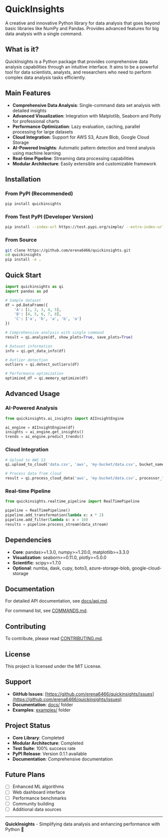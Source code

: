 # QuickInsights

A creative and innovative Python library for data analysis that goes beyond basic libraries like NumPy and Pandas. Provides advanced features for big data analysis with a single command.

## What is it?

QuickInsights is a Python package that provides comprehensive data analysis capabilities through an intuitive interface. It aims to be a powerful tool for data scientists, analysts, and researchers who need to perform complex data analysis tasks efficiently.

## Main Features

- **Comprehensive Data Analysis**: Single-command data set analysis with detailed insights
- **Advanced Visualization**: Integration with Matplotlib, Seaborn and Plotly for professional charts
- **Performance Optimization**: Lazy evaluation, caching, parallel processing for large datasets
- **Cloud Integration**: Support for AWS S3, Azure Blob, Google Cloud Storage
- **AI-Powered Insights**: Automatic pattern detection and trend analysis using machine learning
- **Real-time Pipeline**: Streaming data processing capabilities
- **Modular Architecture**: Easily extensible and customizable framework

## Installation

### From PyPI (Recommended)

```bash
pip install quickinsights
```

### From Test PyPI (Developer Version)

```bash
pip install --index-url https://test.pypi.org/simple/ --extra-index-url https://pypi.org/simple/ quickinsights
```

### From Source

```bash
git clone https://github.com/erena6466/quickinsights.git
cd quickinsights
pip install -e .
```

## Quick Start

```python
import quickinsights as qi
import pandas as pd

# Sample dataset
df = pd.DataFrame({
    'A': [1, 2, 3, 4, 5],
    'B': [4, 5, 6, 7, 8],
    'C': ['a', 'b', 'a', 'b', 'a']
})

# Comprehensive analysis with single command
result = qi.analyze(df, show_plots=True, save_plots=True)

# Dataset information
info = qi.get_data_info(df)

# Outlier detection
outliers = qi.detect_outliers(df)

# Performance optimization
optimized_df = qi.memory_optimize(df)
```

## Advanced Usage

### AI-Powered Analysis

```python
from quickinsights.ai_insights import AIInsightEngine

ai_engine = AIInsightEngine(df)
insights = ai_engine.get_insights()
trends = ai_engine.predict_trends()
```

### Cloud Integration

```python
# Upload to AWS S3
qi.upload_to_cloud('data.csv', 'aws', 'my-bucket/data.csv', bucket_name='my-bucket')

# Process data from cloud
result = qi.process_cloud_data('aws', 'my-bucket/data.csv', processor_func, bucket_name='my-bucket')
```

### Real-time Pipeline

```python
from quickinsights.realtime_pipeline import RealTimePipeline

pipeline = RealTimePipeline()
pipeline.add_transformation(lambda x: x * 2)
pipeline.add_filter(lambda x: x > 10)
results = pipeline.process_stream(data_stream)
```

## Dependencies

- **Core**: pandas>=1.3.0, numpy>=1.20.0, matplotlib>=3.3.0
- **Visualization**: seaborn>=0.11.0, plotly>=5.0.0
- **Scientific**: scipy>=1.7.0
- **Optional**: numba, dask, cupy, boto3, azure-storage-blob, google-cloud-storage

## Documentation

For detailed API documentation, see [docs/api.md](docs/api.md).

For command list, see [COMMANDS.md](COMMANDS.md).

## Contributing

To contribute, please read [CONTRIBUTING.md](CONTRIBUTING.md).

## License

This project is licensed under the MIT License.

## Support

- **GitHub Issues**: [https://github.com/erena6466/quickinsights/issues](https://github.com/erena6466/quickinsights/issues)
- **Documentation**: [docs/](docs/) folder
- **Examples**: [examples/](examples/) folder

## Project Status

- **Core Library**: Completed
- **Modular Architecture**: Completed
- **Test Suite**: 100% success rate
- **PyPI Release**: Version 0.1.1 available
- **Documentation**: Comprehensive documentation

## Future Plans

- [ ] Enhanced ML algorithms
- [ ] Web dashboard interface
- [ ] Performance benchmarks
- [ ] Community building
- [ ] Additional data sources

---

**QuickInsights** - Simplifying data analysis and enhancing performance with Python 🚀
